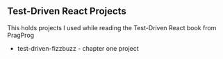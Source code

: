 ## Test-Driven React Projects

This holds projects I used while reading the Test-Driven React book from PragProg

- test-driven-fizzbuzz - chapter one project